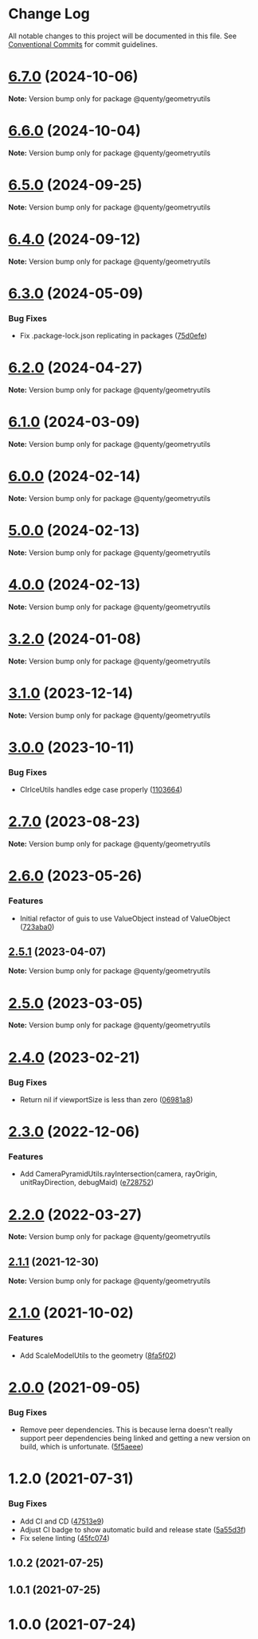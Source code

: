 # Change Log

All notable changes to this project will be documented in this file.
See [Conventional Commits](https://conventionalcommits.org) for commit guidelines.

# [6.7.0](https://github.com/Quenty/NevermoreEngine/compare/@quenty/geometryutils@6.6.0...@quenty/geometryutils@6.7.0) (2024-10-06)

**Note:** Version bump only for package @quenty/geometryutils





# [6.6.0](https://github.com/Quenty/NevermoreEngine/compare/@quenty/geometryutils@6.5.0...@quenty/geometryutils@6.6.0) (2024-10-04)

**Note:** Version bump only for package @quenty/geometryutils





# [6.5.0](https://github.com/Quenty/NevermoreEngine/compare/@quenty/geometryutils@6.4.0...@quenty/geometryutils@6.5.0) (2024-09-25)

**Note:** Version bump only for package @quenty/geometryutils





# [6.4.0](https://github.com/Quenty/NevermoreEngine/compare/@quenty/geometryutils@6.3.0...@quenty/geometryutils@6.4.0) (2024-09-12)

**Note:** Version bump only for package @quenty/geometryutils





# [6.3.0](https://github.com/Quenty/NevermoreEngine/compare/@quenty/geometryutils@6.2.0...@quenty/geometryutils@6.3.0) (2024-05-09)


### Bug Fixes

* Fix .package-lock.json replicating in packages ([75d0efe](https://github.com/Quenty/NevermoreEngine/commit/75d0efeef239f221d93352af71a5b3e930ec23c5))





# [6.2.0](https://github.com/Quenty/NevermoreEngine/compare/@quenty/geometryutils@6.1.0...@quenty/geometryutils@6.2.0) (2024-04-27)

**Note:** Version bump only for package @quenty/geometryutils





# [6.1.0](https://github.com/Quenty/NevermoreEngine/compare/@quenty/geometryutils@6.0.0...@quenty/geometryutils@6.1.0) (2024-03-09)

**Note:** Version bump only for package @quenty/geometryutils





# [6.0.0](https://github.com/Quenty/NevermoreEngine/compare/@quenty/geometryutils@5.0.0...@quenty/geometryutils@6.0.0) (2024-02-14)

**Note:** Version bump only for package @quenty/geometryutils





# [5.0.0](https://github.com/Quenty/NevermoreEngine/compare/@quenty/geometryutils@4.0.0...@quenty/geometryutils@5.0.0) (2024-02-13)

**Note:** Version bump only for package @quenty/geometryutils





# [4.0.0](https://github.com/Quenty/NevermoreEngine/compare/@quenty/geometryutils@3.2.0...@quenty/geometryutils@4.0.0) (2024-02-13)

**Note:** Version bump only for package @quenty/geometryutils





# [3.2.0](https://github.com/Quenty/NevermoreEngine/compare/@quenty/geometryutils@3.1.0...@quenty/geometryutils@3.2.0) (2024-01-08)

**Note:** Version bump only for package @quenty/geometryutils





# [3.1.0](https://github.com/Quenty/NevermoreEngine/compare/@quenty/geometryutils@3.0.0...@quenty/geometryutils@3.1.0) (2023-12-14)

**Note:** Version bump only for package @quenty/geometryutils





# [3.0.0](https://github.com/Quenty/NevermoreEngine/compare/@quenty/geometryutils@2.7.0...@quenty/geometryutils@3.0.0) (2023-10-11)


### Bug Fixes

* CIrlceUtils handles edge case properly ([1103664](https://github.com/Quenty/NevermoreEngine/commit/1103664a23a1fad747d440e4e09476e626413d94))





# [2.7.0](https://github.com/Quenty/NevermoreEngine/compare/@quenty/geometryutils@2.6.0...@quenty/geometryutils@2.7.0) (2023-08-23)

**Note:** Version bump only for package @quenty/geometryutils





# [2.6.0](https://github.com/Quenty/NevermoreEngine/compare/@quenty/geometryutils@2.5.1...@quenty/geometryutils@2.6.0) (2023-05-26)


### Features

* Initial refactor of guis to use ValueObject instead of ValueObject ([723aba0](https://github.com/Quenty/NevermoreEngine/commit/723aba0208cae7e06c9d8bf2d8f0092d042d70ea))





## [2.5.1](https://github.com/Quenty/NevermoreEngine/compare/@quenty/geometryutils@2.5.0...@quenty/geometryutils@2.5.1) (2023-04-07)

**Note:** Version bump only for package @quenty/geometryutils





# [2.5.0](https://github.com/Quenty/NevermoreEngine/compare/@quenty/geometryutils@2.4.0...@quenty/geometryutils@2.5.0) (2023-03-05)

**Note:** Version bump only for package @quenty/geometryutils





# [2.4.0](https://github.com/Quenty/NevermoreEngine/compare/@quenty/geometryutils@2.3.0...@quenty/geometryutils@2.4.0) (2023-02-21)


### Bug Fixes

* Return nil if viewportSize is less than zero ([06981a8](https://github.com/Quenty/NevermoreEngine/commit/06981a891c280f6a85014a65b438a70fc08a344a))





# [2.3.0](https://github.com/Quenty/NevermoreEngine/compare/@quenty/geometryutils@2.2.0...@quenty/geometryutils@2.3.0) (2022-12-06)


### Features

* Add CameraPyramidUtils.rayIntersection(camera, rayOrigin, unitRayDirection, debugMaid) ([e728752](https://github.com/Quenty/NevermoreEngine/commit/e7287526b8eb78e6b702a73b56d6304e02c355de))





# [2.2.0](https://github.com/Quenty/NevermoreEngine/compare/@quenty/geometryutils@2.1.1...@quenty/geometryutils@2.2.0) (2022-03-27)

**Note:** Version bump only for package @quenty/geometryutils





## [2.1.1](https://github.com/Quenty/NevermoreEngine/compare/@quenty/geometryutils@2.1.0...@quenty/geometryutils@2.1.1) (2021-12-30)

**Note:** Version bump only for package @quenty/geometryutils





# [2.1.0](https://github.com/Quenty/NevermoreEngine/compare/@quenty/geometryutils@2.0.0...@quenty/geometryutils@2.1.0) (2021-10-02)


### Features

* Add ScaleModelUtils to the geometry ([8fa5f02](https://github.com/Quenty/NevermoreEngine/commit/8fa5f029b5cc0bdf0b696525b8444b2fa685a4fe))





# [2.0.0](https://github.com/Quenty/NevermoreEngine/compare/@quenty/geometryutils@1.2.0...@quenty/geometryutils@2.0.0) (2021-09-05)


### Bug Fixes

* Remove peer dependencies. This is because lerna doesn't really support peer dependencies being linked and getting a new version on build, which is unfortunate. ([5f5aeee](https://github.com/Quenty/NevermoreEngine/commit/5f5aeeea8de9975435309e53679f0ef7064f9dd0))





# 1.2.0 (2021-07-31)


### Bug Fixes

* Add CI and CD ([47513e9](https://github.com/Quenty/NevermoreEngine/commit/47513e9b568162707534af132396dd8756947dd3))
* Adjust CI badge to show automatic build and release state ([5a55d3f](https://github.com/Quenty/NevermoreEngine/commit/5a55d3f19bf8d66a760d67da9b56ed47fab74656))
* Fix selene linting ([45fc074](https://github.com/Quenty/NevermoreEngine/commit/45fc07489ee59127ac6582689f19a0e87c1e5b5a))



## 1.0.2 (2021-07-25)



## 1.0.1 (2021-07-25)



# 1.0.0 (2021-07-24)
